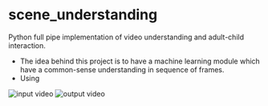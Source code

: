 # scene_understanding
Python full pipe implementation of video understanding and adult-child interaction.

- The idea behind this project is to have a machine learning module which have a common-sense understanding in sequence of frames.
- Using 

![input video](./gifs/input_gif.gif)
![output video](./gifs/output_gif.gif)

